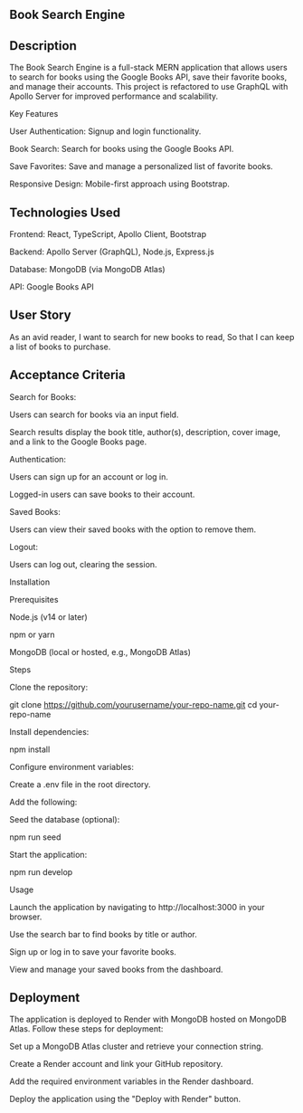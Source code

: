 Book Search Engine
------------------

Description
-----------

The Book Search Engine is a full-stack MERN application that allows users to search for books using the Google Books API, save their favorite books, and manage their accounts. This project is refactored to use GraphQL with Apollo Server for improved performance and scalability.

Key Features

User Authentication: Signup and login functionality.

Book Search: Search for books using the Google Books API.

Save Favorites: Save and manage a personalized list of favorite books.

Responsive Design: Mobile-first approach using Bootstrap.

Technologies Used
-----------------

Frontend: React, TypeScript, Apollo Client, Bootstrap

Backend: Apollo Server (GraphQL), Node.js, Express.js

Database: MongoDB (via MongoDB Atlas)

API: Google Books API

User Story
-----------

As an avid reader,
I want to search for new books to read,
So that I can keep a list of books to purchase.

Acceptance Criteria
-------------------

Search for Books:

Users can search for books via an input field.

Search results display the book title, author(s), description, cover image, and a link to the Google Books page.

Authentication:

Users can sign up for an account or log in.

Logged-in users can save books to their account.

Saved Books:

Users can view their saved books with the option to remove them.

Logout:

Users can log out, clearing the session.

Installation

Prerequisites

Node.js (v14 or later)

npm or yarn

MongoDB (local or hosted, e.g., MongoDB Atlas)

Steps

Clone the repository:

git clone https://github.com/yourusername/your-repo-name.git
cd your-repo-name

Install dependencies:

npm install

Configure environment variables:

Create a .env file in the root directory.

Add the following:

Seed the database (optional):

npm run seed

Start the application:

npm run develop

Usage

Launch the application by navigating to http://localhost:3000 in your browser.

Use the search bar to find books by title or author.

Sign up or log in to save your favorite books.

View and manage your saved books from the dashboard.

Deployment
-----------

The application is deployed to Render with MongoDB hosted on MongoDB Atlas. Follow these steps for deployment:

Set up a MongoDB Atlas cluster and retrieve your connection string.

Create a Render account and link your GitHub repository.

Add the required environment variables in the Render dashboard.

Deploy the application using the "Deploy with Render" button.
